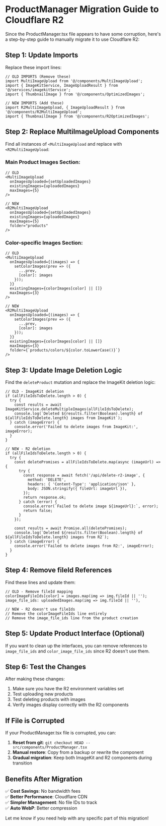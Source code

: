 # ProductManager Migration Guide to Cloudflare R2

Since the ProductManager.tsx file appears to have some corruption, here's a step-by-step guide to manually migrate it to use Cloudflare R2:

## Step 1: Update Imports

Replace these import lines:

```tsx
// OLD IMPORTS (Remove these)
import MultiImageUpload from '@/components/MultiImageUpload';
import { ImageKitService, ImageUploadResult } from '@/services/imagekitService';
import { ThumbnailImage } from '@/components/OptimizedImages';

// NEW IMPORTS (Add these)
import R2MultiImageUpload, { ImageUploadResult } from '@/components/R2MultiImageUpload';
import { ThumbnailImage } from '@/components/R2OptimizedImages';
```

## Step 2: Replace MultiImageUpload Components

Find all instances of `<MultiImageUpload` and replace with `<R2MultiImageUpload`:

### Main Product Images Section:
```tsx
// OLD
<MultiImageUpload
  onImagesUploaded={setUploadedImages}
  existingImages={uploadedImages}
  maxImages={5}
/>

// NEW
<R2MultiImageUpload
  onImagesUploaded={setUploadedImages}
  existingImages={uploadedImages}
  maxImages={5}
  folder="products"
/>
```

### Color-specific Images Section:
```tsx
// OLD
<MultiImageUpload
  onImagesUploaded={(images) => {
    setColorImages(prev => ({
      ...prev,
      [color]: images
    }));
  }}
  existingImages={colorImages[color] || []}
  maxImages={3}
/>

// NEW
<R2MultiImageUpload
  onImagesUploaded={(images) => {
    setColorImages(prev => ({
      ...prev,
      [color]: images
    }));
  }}
  existingImages={colorImages[color] || []}
  maxImages={3}
  folder={`products/colors/${color.toLowerCase()}`}
/>
```

## Step 3: Update Image Deletion Logic

Find the `deleteProduct` mutation and replace the ImageKit deletion logic:

```tsx
// OLD - ImageKit deletion
if (allFileIdsToDelete.length > 0) {
  try {
    const results = await ImageKitService.deleteMultipleImages(allFileIdsToDelete);
    console.log(`Deleted ${results.filter(Boolean).length} of ${allFileIdsToDelete.length} images from ImageKit`);
  } catch (imageError) {
    console.error('Failed to delete images from ImageKit:', imageError);
  }
}

// NEW - R2 deletion
if (allFileIdsToDelete.length > 0) {
  try {
    const deletePromises = allFileIdsToDelete.map(async (imageUrl) => {
      try {
        const response = await fetch('/api/delete-r2-image', {
          method: 'DELETE',
          headers: { 'Content-Type': 'application/json' },
          body: JSON.stringify({ fileUrl: imageUrl }),
        });
        return response.ok;
      } catch (error) {
        console.error(`Failed to delete image ${imageUrl}:`, error);
        return false;
      }
    });
    
    const results = await Promise.all(deletePromises);
    console.log(`Deleted ${results.filter(Boolean).length} of ${allFileIdsToDelete.length} images from R2`);
  } catch (imageError) {
    console.error('Failed to delete images from R2:', imageError);
  }
}
```

## Step 4: Remove fileId References

Find these lines and update them:

```tsx
// OLD - Remove fileId mapping
colorImageFileIds[color] = images.map(img => img.fileId || '');
image_file_ids: uploadedImages.map(img => img.fileId || ''),

// NEW - R2 doesn't use fileIds
// Remove the colorImageFileIds line entirely
// Remove the image_file_ids line from the product creation
```

## Step 5: Update Product Interface (Optional)

If you want to clean up the interfaces, you can remove references to `image_file_ids` and `color_image_file_ids` since R2 doesn't use them.

## Step 6: Test the Changes

After making these changes:

1. Make sure you have the R2 environment variables set
2. Test uploading new products
3. Test deleting products with images
4. Verify images display correctly with the R2 components

## If File is Corrupted

If your ProductManager.tsx file is corrupted, you can:

1. **Reset from git**: `git checkout HEAD -- src/components/ProductManager.tsx`
2. **Manual restore**: Copy from a backup or rewrite the component
3. **Gradual migration**: Keep both ImageKit and R2 components during transition

## Benefits After Migration

✅ **Cost Savings**: No bandwidth fees  
✅ **Better Performance**: Cloudflare CDN  
✅ **Simpler Management**: No file IDs to track  
✅ **Auto WebP**: Better compression  

Let me know if you need help with any specific part of this migration!